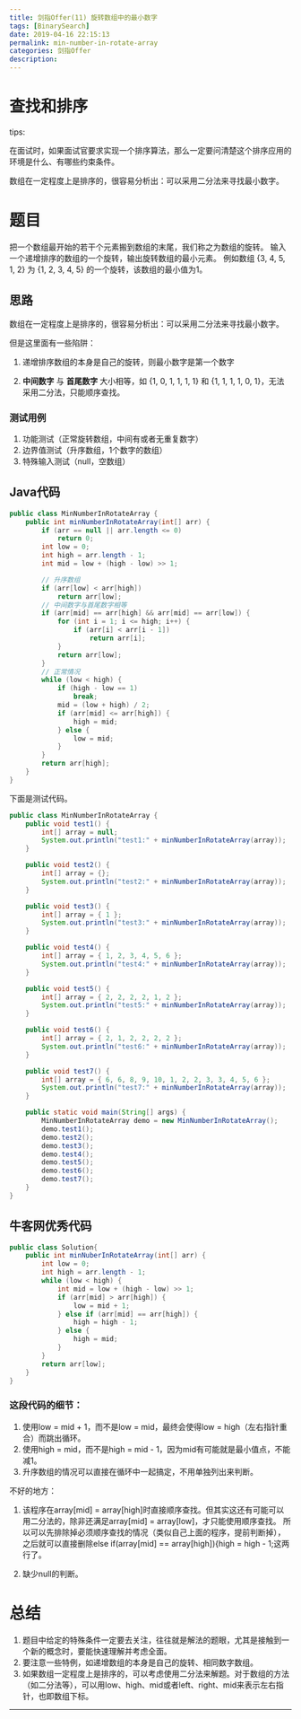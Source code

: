 ```yaml
---
title: 剑指Offer(11) 旋转数组中的最小数字
tags: [BinarySearch]
date: 2019-04-16 22:15:13
permalink: min-number-in-rotate-array
categories: 剑指Offer
description:
---
```

<p class="description"></p>


<!-- more -->

# 查找和排序
tips:

在面试时，如果面试官要求实现一个排序算法，那么一定要问清楚这个排序应用的环境是什么、有哪些约束条件。

数组在一定程度上是排序的，很容易分析出：可以采用二分法来寻找最小数字。

# 题目
把一个数组最开始的若干个元素搬到数组的末尾，我们称之为数组的旋转。
输入一个递增排序的数组的一个旋转，输出旋转数组的最小元素。
例如数组 {3, 4, 5, 1, 2} 为 {1, 2, 3, 4, 5} 的一个旋转，该数组的最小值为1。

## 思路
数组在一定程度上是排序的，很容易分析出：可以采用二分法来寻找最小数字。

但是这里面有一些陷阱：

1. 递增排序数组的本身是自己的旋转，则最小数字是第一个数字

2. **中间数字** 与 **首尾数字** 大小相等，如 {1, 0, 1, 1, 1, 1} 和 {1, 1, 1, 1, 0, 1}，无法采用二分法，只能顺序查找。

### 测试用例
1. 功能测试（正常旋转数组，中间有或者无重复数字）
2. 边界值测试（升序数组，1个数字的数组）
3. 特殊输入测试（null，空数组）

## Java代码

```java
public class MinNumberInRotateArray {
	public int minNumberInRotateArray(int[] arr) {
		if (arr == null || arr.length <= 0)
			return 0;
		int low = 0;
		int high = arr.length - 1;
		int mid = low + (high - low) >> 1;

		// 升序数组
		if (arr[low] < arr[high])
			return arr[low];
		// 中间数字与首尾数字相等
		if (arr[mid] == arr[high] && arr[mid] == arr[low]) {
			for (int i = 1; i <= high; i++) {
				if (arr[i] < arr[i - 1])
					return arr[i];
			}
			return arr[low];
		}
		// 正常情况
		while (low < high) {
			if (high - low == 1)
				break;
			mid = (low + high) / 2;
			if (arr[mid] <= arr[high]) {
				high = mid;
			} else {
				low = mid;
			}
		}
		return arr[high];
	}
}
```

下面是测试代码。

```java
public class MinNumberInRotateArray {
	public void test1() {
		int[] array = null;
		System.out.println("test1:" + minNumberInRotateArray(array));
	}

	public void test2() {
		int[] array = {};
		System.out.println("test2:" + minNumberInRotateArray(array));
	}

	public void test3() {
		int[] array = { 1 };
		System.out.println("test3:" + minNumberInRotateArray(array));
	}

	public void test4() {
		int[] array = { 1, 2, 3, 4, 5, 6 };
		System.out.println("test4:" + minNumberInRotateArray(array));
	}

	public void test5() {
		int[] array = { 2, 2, 2, 2, 1, 2 };
		System.out.println("test5:" + minNumberInRotateArray(array));
	}

	public void test6() {
		int[] array = { 2, 1, 2, 2, 2, 2 };
		System.out.println("test6:" + minNumberInRotateArray(array));
	}

	public void test7() {
		int[] array = { 6, 6, 8, 9, 10, 1, 2, 2, 3, 3, 4, 5, 6 };
		System.out.println("test7:" + minNumberInRotateArray(array));
	}

	public static void main(String[] args) {
		MinNumberInRotateArray demo = new MinNumberInRotateArray();
		demo.test1();
		demo.test2();
		demo.test3();
		demo.test4();
		demo.test5();
		demo.test6();
		demo.test7();
	}
}
```


## 牛客网优秀代码

```java 
public class Solution{
	public int minNuberInRotateArray(int[] arr) {
		int low = 0;
		int high = arr.length - 1;
		while (low < high) {
			int mid = low + (high - low) >> 1;
			if (arr[mid] > arr[high]) {
				low = mid + 1;
			} else if (arr[mid] == arr[high]) {
				high = high - 1;
			} else {
				high = mid;
			}
		}
		return arr[low];
	}
}
```

###  这段代码的细节：

1. 使用low = mid + 1，而不是low = mid，最终会使得low = high（左右指针重合）而跳出循环。
2. 使用high = mid，而不是high = mid - 1，因为mid有可能就是最小值点，不能减1。
3. 升序数组的情况可以直接在循环中一起搞定，不用单独列出来判断。

不好的地方：

1. 该程序在array[mid] = array[high]时直接顺序查找。但其实这还有可能可以用二分法的，除非还满足array[mid] = array[low]，才只能使用顺序查找。
所以可以先排除掉必须顺序查找的情况（类似自己上面的程序，提前判断掉），之后就可以直接删除else if(array[mid] == array[high]){high = high - 1;这两行了。

2. 缺少null的判断。

# 总结
1. 题目中给定的特殊条件一定要去关注，往往就是解法的题眼，尤其是接触到一个新的概念时，要能快速理解并考虑全面。
2. 要注意一些特例，如递增数组的本身是自己的旋转、相同数字数组。
3. 如果数组一定程度上是排序的，可以考虑使用二分法来解题。对于数组的方法（如二分法等），可以用low、high、mid或者left、right、mid来表示左右指针，也即数组下标。

<hr />
